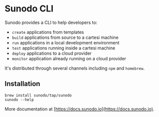 # Sunodo CLI

Sunodo provides a CLI to help developers to:

-   `create` applications from templates
-   `build` applications from source to a cartesi machine
-   `run` applications in a local development environment
-   `test` applications running inside a cartesi machine
-   `deploy` applications to a cloud provider
-   `monitor` application already running on a cloud provider

It's distributed through several channels including `npm` and `homebrew`.

## Installation

```shell
brew install sunodo/tap/sunodo
sunodo --help
```

More documentation at [https://docs.sunodo.io](https://docs.sunodo.io).
